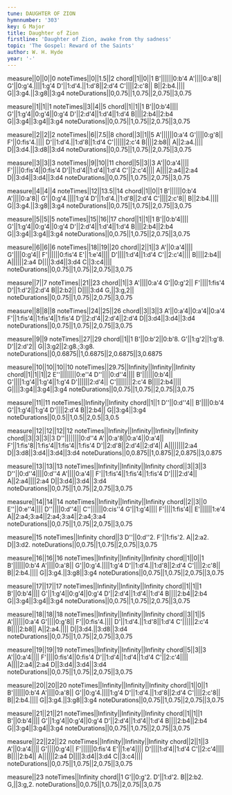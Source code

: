 ```yaml
---
tune: DAUGHTER OF ZION
hymnnumber: '303'
key: G Major
title: Daughter of Zion
firstline: 'Daughter of Zion, awake from thy sadness'
topic: 'The Gospel: Reward of the Saints'
author: W. H. Hyde
year: '-'
---
```

measure||0||0||0
noteTimes||0||1.5||2
chord||1||0||1
B'||||||0:b'4
A'||||0:a'8||
G'||0:g'4.||||1:g'4
D'||1:d'4.||1:d'8||2:d'4
C'||||2:c'8||
B||2:b4.||||
G||3:g4.||3:g8||3:g4
noteDurations||0,0.75||1,0.75||2,0.75||3,0.75

measure||1||1||1
noteTimes||3||4||5
chord||1||1||1
B'||0:b'4||||
G'||1:g'4||0:g'4||0:g'4
D'||2:d'4||1:d'4||1:d'4
B||||2:b4||2:b4
G||3:g4||3:g4||3:g4
noteDurations||0,0.75||1,0.75||2,0.75||3,0.75

measure||2||2||2
noteTimes||6||7.5||8
chord||3||1||5
A'||||||0:a'4
G'||||0:g'8||
F'||0:fis'4.||||
D'||1:d'4.||1:d'8||1:d'4
C'||||||2:c'4
B||||2:b8||
A||2:a4.||||
D||3:d4.||3:d8||3:d4
noteDurations||0,0.75||1,0.75||2,0.75||3,0.75

measure||3||3||3
noteTimes||9||10||11
chord||5||3||3
A'||0:a'4||||
F'||||0:fis'4||0:fis'4
D'||1:d'4||1:d'4||1:d'4
C'||2:c'4||||
A||||2:a4||2:a4
D||3:d4||3:d4||3:d4
noteDurations||0,0.75||1,0.75||2,0.75||3,0.75

measure||4||4||4
noteTimes||12||13.5||14
chord||1||0||1
B'||||||0:b'4
A'||||0:a'8||
G'||0:g'4.||||1:g'4
D'||1:d'4.||1:d'8||2:d'4
C'||||2:c'8||
B||2:b4.||||
G||3:g4.||3:g8||3:g4
noteDurations||0,0.75||1,0.75||2,0.75||3,0.75

measure||5||5||5
noteTimes||15||16||17
chord||1||1||1
B'||0:b'4||||
G'||1:g'4||0:g'4||0:g'4
D'||2:d'4||1:d'4||1:d'4
B||||2:b4||2:b4
G||3:g4||3:g4||3:g4
noteDurations||0,0.75||1,0.75||2,0.75||3,0.75

measure||6||6||6
noteTimes||18||19||20
chord||2||1||3
A'||0:a'4||||
G'||||0:g'4||
F'||||||0:fis'4
E'||1:e'4||||
D'||||1:d'4||1:d'4
C'||2:c'4||||
B||||2:b4||
A||||||2:a4
D||||3:d4||3:d4
C||3:c4||||
noteDurations||0,0.75||1,0.75||2,0.75||3,0.75

measure||7||7
noteTimes||21||23
chord||1||3
A'||||0:a'4
G'||0:g'2||
F'||||1:fis'4
D'||1:d'2||2:d'4
B||2:b2||
D||||3:d4
G,||3:g,2||
noteDurations||0,0.75||1,0.75||2,0.75||3,0.75

measure||8||8||8
noteTimes||24||25||26
chord||3||3||3
A'||0:a'4||0:a'4||0:a'4
F'||1:fis'4||1:fis'4||1:fis'4
D'||2:d'4||2:d'4||2:d'4
D||3:d4||3:d4||3:d4
noteDurations||0,0.75||1,0.75||2,0.75||3,0.75

measure||9||9
noteTimes||27||29
chord||1||1
B'||0:b'2||0:b'8.
G'||1:g'2||1:g'8.
D'||2:d'2||
G||3:g2||2:g8.;3:g8.
noteDurations||0,0.6875||1,0.6875||2,0.6875||3,0.6875

measure||10||10||10||10
noteTimes||29.75||Infinity||Infinity||Infinity
chord||1||1||1||2
E''||||||||0:e''4
D''||||0:d''4||||
B'||||||0:b'4||
G'||||1:g'4||1:g'4||1:g'4
D'||||||2:d'4||
C'||||||||2:c'4
B||||2:b4||||
G||||3:g4||3:g4||3:g4
noteDurations||0,0.75||1,0.75||2,0.75||3,0.75

measure||11||11
noteTimes||Infinity||Infinity
chord||1||1
D''||0:d''4||
B'||||0:b'4
G'||1:g'4||1:g'4
D'||||2:d'4
B||2:b4||
G||3:g4||3:g4
noteDurations||0,0.5||1,0.5||2,0.5||3,0.5

measure||12||12||12||12
noteTimes||Infinity||Infinity||Infinity||Infinity
chord||3||3||3||3
D''||||||||0:d''4
A'||0:a'8||0:a'4||0:a'4||
F'||1:fis'8||1:fis'4||1:fis'4||1:fis'4
D'||2:d'8||2:d'4||2:d'4||
A||||||||2:a4
D||3:d8||3:d4||3:d4||3:d4
noteDurations||0,0.875||1,0.875||2,0.875||3,0.875

measure||13||13||13
noteTimes||Infinity||Infinity||Infinity
chord||3||3||3
D''||0:d''4||||0:d''4
A'||||0:a'4||
F'||1:fis'4||1:fis'4||1:fis'4
D'||||2:d'4||
A||2:a4||||2:a4
D||3:d4||3:d4||3:d4
noteDurations||0,0.75||1,0.75||2,0.75||3,0.75

measure||14||14||14
noteTimes||Infinity||Infinity||Infinity
chord||2||3||0
E''||0:e''4||||
D''||||0:d''4||
C''||||||0:cis''4
G'||1:g'4||||
F'||||1:fis'4||
E'||||||1:e'4
A||2:a4;3:a4||2:a4;3:a4||2:a4;3:a4
noteDurations||0,0.75||1,0.75||2,0.75||3,0.75

measure||15
noteTimes||Infinity
chord||3
D''||0:d''2.
F'||1:fis'2.
A||2:a2.
D||3:d2.
noteDurations||0,0.75||1,0.75||2,0.75||3,0.75

measure||16||16||16
noteTimes||Infinity||Infinity||Infinity
chord||1||0||1
B'||||||0:b'4
A'||||0:a'8||
G'||0:g'4.||||1:g'4
D'||1:d'4.||1:d'8||2:d'4
C'||||2:c'8||
B||2:b4.||||
G||3:g4.||3:g8||3:g4
noteDurations||0,0.75||1,0.75||2,0.75||3,0.75

measure||17||17||17
noteTimes||Infinity||Infinity||Infinity
chord||1||1||1
B'||0:b'4||||
G'||1:g'4||0:g'4||0:g'4
D'||2:d'4||1:d'4||1:d'4
B||||2:b4||2:b4
G||3:g4||3:g4||3:g4
noteDurations||0,0.75||1,0.75||2,0.75||3,0.75

measure||18||18||18
noteTimes||Infinity||Infinity||Infinity
chord||3||1||5
A'||||||0:a'4
G'||||0:g'8||
F'||0:fis'4.||||
D'||1:d'4.||1:d'8||1:d'4
C'||||||2:c'4
B||||2:b8||
A||2:a4.||||
D||3:d4.||3:d8||3:d4
noteDurations||0,0.75||1,0.75||2,0.75||3,0.75

measure||19||19||19
noteTimes||Infinity||Infinity||Infinity
chord||5||3||3
A'||0:a'4||||
F'||||0:fis'4||0:fis'4
D'||1:d'4||1:d'4||1:d'4
C'||2:c'4||||
A||||2:a4||2:a4
D||3:d4||3:d4||3:d4
noteDurations||0,0.75||1,0.75||2,0.75||3,0.75

measure||20||20||20
noteTimes||Infinity||Infinity||Infinity
chord||1||0||1
B'||||||0:b'4
A'||||0:a'8||
G'||0:g'4.||||1:g'4
D'||1:d'4.||1:d'8||2:d'4
C'||||2:c'8||
B||2:b4.||||
G||3:g4.||3:g8||3:g4
noteDurations||0,0.75||1,0.75||2,0.75||3,0.75

measure||21||21||21
noteTimes||Infinity||Infinity||Infinity
chord||1||1||1
B'||0:b'4||||
G'||1:g'4||0:g'4||0:g'4
D'||2:d'4||1:d'4||1:d'4
B||||2:b4||2:b4
G||3:g4||3:g4||3:g4
noteDurations||0,0.75||1,0.75||2,0.75||3,0.75

measure||22||22||22
noteTimes||Infinity||Infinity||Infinity
chord||2||1||3
A'||0:a'4||||
G'||||0:g'4||
F'||||||0:fis'4
E'||1:e'4||||
D'||||1:d'4||1:d'4
C'||2:c'4||||
B||||2:b4||
A||||||2:a4
D||||3:d4||3:d4
C||3:c4||||
noteDurations||0,0.75||1,0.75||2,0.75||3,0.75

measure||23
noteTimes||Infinity
chord||1
G'||0:g'2.
D'||1:d'2.
B||2:b2.
G,||3:g,2.
noteDurations||0,0.75||1,0.75||2,0.75||3,0.75

